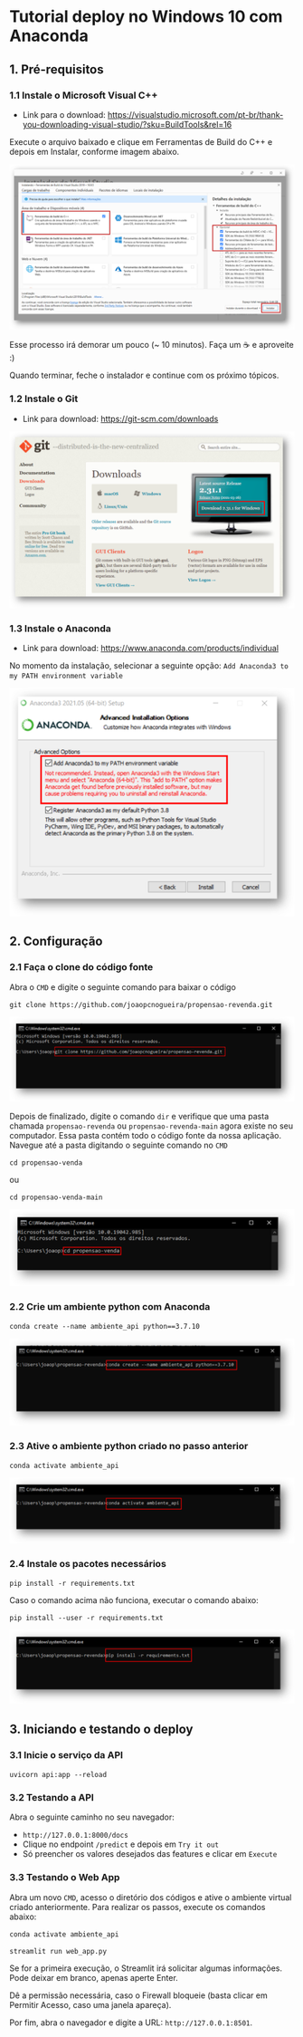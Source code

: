 # Tutorial deploy no Windows 10 com Anaconda
## 1. Pré-requisitos

### 1.1 Instale o Microsoft Visual C++

* Link para o download: https://visualstudio.microsoft.com/pt-br/thank-you-downloading-visual-studio/?sku=BuildTools&rel=16

Execute o arquivo baixado e clique em Ferramentas de Build do C++ e depois em Instalar, conforme imagem abaixo.

![Path Python](./imagens/microsoft-visual-cpp.png)

Esse processo irá demorar um pouco (~ 10 minutos). Faça um :coffee: ​e aproveite :)

Quando terminar, feche o instalador e continue com os próximo tópicos.


### 1.2 Instale o Git
* Link para download: https://git-scm.com/downloads

![Git Download](./imagens/download_git.png)

### 1.3 Instale o Anaconda
* Link para download: https://www.anaconda.com/products/individual

No momento da instalação, selecionar a seguinte opção: `Add Anaconda3 to my PATH environment variable`

![Anaconda Path](./imagens/anaconda_instalacao.png)

## 2. Configuração

### 2.1 Faça o clone do código fonte
Abra o `CMD` e digite o seguinte comando para baixar o código

```
git clone https://github.com/joaopcnogueira/propensao-revenda.git
```

![Git Clone](./imagens/git_clone.png)

Depois de finalizado, digite o comando `dir` e verifique que uma pasta chamada `propensao-revenda` ou `propensao-revenda-main` agora existe no seu computador.
Essa pasta contém todo o código fonte da nossa aplicação. Navegue até a pasta digitando o seguinte comando no `CMD`

```
cd propensao-venda
```

ou 

```
cd propensao-venda-main
```

![CD Command](./imagens/cd_command.png)

### 2.2 Crie um ambiente python com Anaconda

```
conda create --name ambiente_api python==3.7.10
```

![Conda Create Env](./imagens/conda_create_env.png)

### 2.3 Ative o ambiente python criado no passo anterior

```
conda activate ambiente_api
```

![Conda Activate Env](./imagens/conda_activate_env.png)

### 2.4 Instale os pacotes necessários

```
pip install -r requirements.txt
```

Caso o comando acima não funciona, executar o comando abaixo:

```
pip install --user -r requirements.txt
```

![Pip Install Requirements](./imagens/pip_install_requirements.png)

## 3. Iniciando e testando o deploy
### 3.1 Inicie o serviço da API

```
uvicorn api:app --reload
```

### 3.2 Testando a API
Abra o seguinte caminho no seu navegador:
* `http://127.0.0.1:8000/docs`
* Clique no endpoint `/predict` e depois em `Try it out` 
* Só preencher os valores desejados das features e clicar em `Execute` 

### 3.3 Testando o Web App
Abra um novo `CMD`, acesso o diretório dos códigos e ative o ambiente virtual criado anteriormente. Para realizar os passos, execute os comandos abaixo:

```
conda activate ambiente_api
```

```
streamlit run web_app.py
```

Se for a primeira execução, o Streamlit irá solicitar algumas informações. Pode deixar em branco, apenas aperte Enter.

Dê a permissão necessária, caso o Firewall bloqueie (basta clicar em Permitir Acesso, caso uma janela apareça).

Por fim, abra o navegador e digite a URL: `http://127.0.0.1:8501`.
